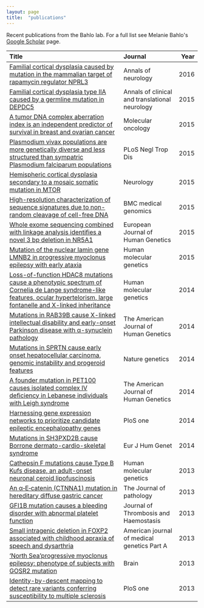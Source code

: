 ```yaml
---
layout: page
title:  "publications"
---
```




Recent publications from the Bahlo lab. For a full list see Melanie Bahlo's [Google Scholar](https://scholar.google.com.au/citations?hl=en&user=2JIeJlMAAAAJ) page.


|Title                                                                                                                                                                                                                                                                                                          |Journal                                        | Year|
|:--------------------------------------------------------------------------------------------------------------------------------------------------------------------------------------------------------------------------------------------------------------------------------------------------------------|:----------------------------------------------|----:|
|[Familial cortical dysplasia caused by mutation in the mammalian target of rapamycin regulator NPRL3](https://scholar.google.com.au/citations?view_op=view_citation&hl=en&user=2JIeJlMAAAAJ&citation_for_view=2JIeJlMAAAAJ:vDijr-p_gm4C)                                                                       |Annals of neurology                            | 2016|
|[Familial cortical dysplasia type IIA caused by a germline mutation in DEPDC5](https://scholar.google.com.au/citations?view_op=view_citation&hl=en&user=2JIeJlMAAAAJ&citation_for_view=2JIeJlMAAAAJ:-_dYPAW6P2MC)                                                                                              |Annals of clinical and translational neurology | 2015|
|[A tumor DNA complex aberration index is an independent predictor of survival in breast and ovarian cancer](https://scholar.google.com.au/citations?view_op=view_citation&hl=en&user=2JIeJlMAAAAJ&citation_for_view=2JIeJlMAAAAJ:VLnqNzywnoUC)                                                                 |Molecular oncology                             | 2015|
|[Plasmodium vivax populations are more genetically diverse and less structured than sympatric Plasmodium falciparum populations](https://scholar.google.com.au/citations?view_op=view_citation&hl=en&user=2JIeJlMAAAAJ&citation_for_view=2JIeJlMAAAAJ:j8SEvjWlNXcC)                                            |PLoS Negl Trop Dis                             | 2015|
|[Hemispheric cortical dysplasia secondary to a mosaic somatic mutation in MTOR](https://scholar.google.com.au/citations?view_op=view_citation&hl=en&user=2JIeJlMAAAAJ&citation_for_view=2JIeJlMAAAAJ:fEOibwPWpKIC)                                                                                             |Neurology                                      | 2015|
|[High-resolution characterization of sequence signatures due to non-random cleavage of cell-free DNA](https://scholar.google.com.au/citations?view_op=view_citation&hl=en&user=2JIeJlMAAAAJ&citation_for_view=2JIeJlMAAAAJ:ipzZ9siozwsC)                                                                       |BMC medical genomics                           | 2015|
|[Whole exome sequencing combined with linkage analysis identifies a novel 3 bp deletion in NR5A1](https://scholar.google.com.au/citations?view_op=view_citation&hl=en&user=2JIeJlMAAAAJ&citation_for_view=2JIeJlMAAAAJ:kzcrU_BdoSEC)                                                                           |European Journal of Human Genetics             | 2015|
|[Mutation of the nuclear lamin gene LMNB2 in progressive myoclonus epilepsy with early ataxia](https://scholar.google.com.au/citations?view_op=view_citation&hl=en&user=2JIeJlMAAAAJ&citation_for_view=2JIeJlMAAAAJ:XD-gHx7UXLsC)                                                                              |Human molecular genetics                       | 2015|
|[Loss-of-function HDAC8 mutations cause a phenotypic spectrum of Cornelia de Lange syndrome-like features, ocular hypertelorism, large fontanelle and X-linked inheritance](https://scholar.google.com.au/citations?view_op=view_citation&hl=en&user=2JIeJlMAAAAJ&citation_for_view=2JIeJlMAAAAJ:PELIpwtuRlgC) |Human molecular genetics                       | 2014|
|[Mutations in RAB39B cause X-linked intellectual disability and early-onset Parkinson disease with α-synuclein pathology](https://scholar.google.com.au/citations?view_op=view_citation&hl=en&user=2JIeJlMAAAAJ&citation_for_view=2JIeJlMAAAAJ:tzM49s52ZIMC)                                                   |The American Journal of Human Genetics         | 2014|
|[Mutations in SPRTN cause early onset hepatocellular carcinoma, genomic instability and progeroid features](https://scholar.google.com.au/citations?view_op=view_citation&hl=en&user=2JIeJlMAAAAJ&citation_for_view=2JIeJlMAAAAJ:tKAzc9rXhukC)                                                                 |Nature genetics                                | 2014|
|[A founder mutation in PET100 causes isolated complex IV deficiency in Lebanese individuals with Leigh syndrome](https://scholar.google.com.au/citations?view_op=view_citation&hl=en&user=2JIeJlMAAAAJ&citation_for_view=2JIeJlMAAAAJ:dTyEYWd-f8wC)                                                            |The American Journal of Human Genetics         | 2014|
|[Harnessing gene expression networks to prioritize candidate epileptic encephalopathy genes](https://scholar.google.com.au/citations?view_op=view_citation&hl=en&user=2JIeJlMAAAAJ&citation_for_view=2JIeJlMAAAAJ:uLbwQdceFCQC)                                                                                |PloS one                                       | 2014|
|[Mutations in SH3PXD2B cause Borrone dermato-cardio-skeletal syndrome](https://scholar.google.com.au/citations?view_op=view_citation&hl=en&user=2JIeJlMAAAAJ&citation_for_view=2JIeJlMAAAAJ:HE397vMXCloC)                                                                                                      |Eur J Hum Genet                                | 2014|
|[Cathepsin F mutations cause Type B Kufs disease, an adult-onset neuronal ceroid lipofuscinosis](https://scholar.google.com.au/citations?view_op=view_citation&hl=en&user=2JIeJlMAAAAJ&citation_for_view=2JIeJlMAAAAJ:738O_yMBCRsC)                                                                            |Human molecular genetics                       | 2013|
|[An α‐E‐catenin (CTNNA1) mutation in hereditary diffuse gastric cancer](https://scholar.google.com.au/citations?view_op=view_citation&hl=en&user=2JIeJlMAAAAJ&citation_for_view=2JIeJlMAAAAJ:p2g8aNsByqUC)                                                                                                     |The Journal of pathology                       | 2013|
|[GFI1B mutation causes a bleeding disorder with abnormal platelet function](https://scholar.google.com.au/citations?view_op=view_citation&hl=en&user=2JIeJlMAAAAJ&citation_for_view=2JIeJlMAAAAJ:olpn-zPbct0C)                                                                                                 |Journal of Thrombosis and Haemostasis          | 2013|
|[Small intragenic deletion in FOXP2 associated with childhood apraxia of speech and dysarthria](https://scholar.google.com.au/citations?view_op=view_citation&hl=en&user=2JIeJlMAAAAJ&citation_for_view=2JIeJlMAAAAJ:XiVPGOgt02cC)                                                                             |American journal of medical genetics Part A    | 2013|
|[‘North Sea’progressive myoclonus epilepsy: phenotype of subjects with GOSR2 mutation](https://scholar.google.com.au/citations?view_op=view_citation&hl=en&user=2JIeJlMAAAAJ&citation_for_view=2JIeJlMAAAAJ:K3LRdlH-MEoC)                                                                                      |Brain                                          | 2013|
|[Identity-by-descent mapping to detect rare variants conferring susceptibility to multiple sclerosis](https://scholar.google.com.au/citations?view_op=view_citation&hl=en&user=2JIeJlMAAAAJ&citation_for_view=2JIeJlMAAAAJ:1yQoGdGgb4wC)                                                                       |PloS one                                       | 2013|
